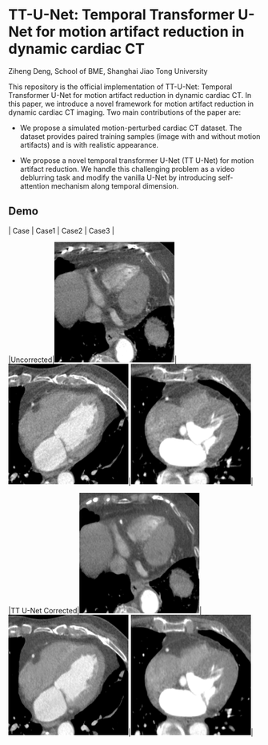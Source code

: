 # TT-U-Net: Temporal Transformer U-Net for motion artifact reduction in dynamic cardiac CT

Ziheng Deng, School of BME, Shanghai Jiao Tong University

This repository is the official implementation of TT-U-Net: Temporal Transformer U-Net for motion artifact reduction in dynamic cardiac CT. In this paper, we introduce a novel framework for motion artifact reduction in dynamic cardiac CT imaging. Two main contributions of the paper are:

* We propose a simulated motion-perturbed cardiac CT dataset. The dataset provides paired training samples (image with and without motion artifacts) and is with realistic appearance.

* We propose a novel temporal transformer U-Net (TT U-Net) for motion artifact reduction. We handle this challenging problem as a video deblurring task and modify the vanilla U-Net by introducing self-attention mechanism along temporal dimension.

## Demo

| Case | Case1 | Case2 | Case3 |

|Uncorrected|<img width="240" src="gif/7_92_fdk.gif">|<img width="240" src="gif/9_60_fdk.gif">|<img width="240" src="gif/10_60_fdk.gif">|

|TT U-Net Corrected|<img width="240" src="gif/7_92_1.gif">|<img width="240" src="gif/9_60_1.gif">|<img width="240" src="gif/10_60_1.gif">|
